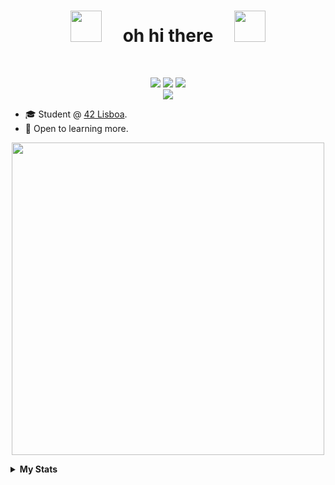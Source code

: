 <h1 align="center"><img src="https://media.giphy.com/media/LYRSRTWa9oD8fdvV4C/giphy.gif" width="50">&nbsp;&nbsp;&nbsp;&nbsp; oh hi there &nbsp;&nbsp;&nbsp;&nbsp;<img src="https://media.giphy.com/media/LYRSRTWa9oD8fdvV4C/giphy.gif" width="50"></h1>
<br>
<p align="center">

<a href="https://discordapp.com/users/398214603915395082">
    <img src="https://img.shields.io/badge/Discord-7289da?style=flat&logo=discord&logoColor=white"></a>
<a href="mailto:martimbettencourtlf@gmail.com">
    <img src="https://img.shields.io/badge/Email-D44638?style=flat&logo=gmail&logoColor=white"></a>
<a href="https://open.spotify.com/user/maertimfaria">
    <img src="https://img.shields.io/badge/Spotify-1DB954?style=flat&logo=spotify&logoColor=white"></a>
<br>
<a href="https://github-stats-alpha.vercel.app/api?username=WudDoo&cc=25292e&tc=febcea&ic=fff&bc=000">
    <img src="https://github-stats-alpha.vercel.app/api?username=WudDoo&cc=25292e&tc=febcea&ic=fff&bc=000">
</a>
</p>

* 🎓 Student @ [42 Lisboa](https://www.42lisboa.com/en/curriculum/).
* 🧠 Open to learning more.


<p align="center">
    
<!--
https://badge42.vercel.app
<a href="https://github.com/WudDoo"><img src="https://badge42.vercel.app/api/v2/cldhq40yp00460fmej0h7m4vg/stats?cursusId=21&coalitionId=111" alt="mortins-'s 42 stats" /></a>
<br>
-->
    
<a href="https://open.spotify.com/user/maertimfaria">
    <img src="https://spotify-github-profile.vercel.app/api/view?uid=maertimfaria&cover_image=true&theme=novatorem&show_offline=false&background_color=25292e&bar_color=f7b5e3&bar_color_cover=false" width="500">
</a>
</p>
<details>
<summary><b>My Stats</b></summary>
<p align="center">
<br>
<a href="https://github.com/WudDoo?tab=repositories">
    <img src="http://github-profile-summary-cards.vercel.app/api/cards/profile-details?username=WudDoo&theme=tokyonight">
    <br>
<!--
    <img src="http://github-profile-summary-cards.vercel.app/api/cards/productive-time?username=WudDoo&theme=tokyonight"><img src="http://github-profile-summary-cards.vercel.app/api/cards/repos-per-language?username=WudDoo&theme=tokyonight">
-->
</a>
</p>
</details>
